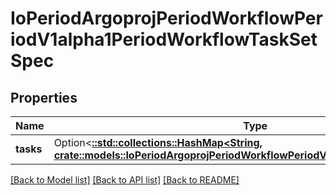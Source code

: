 # IoPeriodArgoprojPeriodWorkflowPeriodV1alpha1PeriodWorkflowTaskSetSpec

## Properties

Name | Type | Description | Notes
------------ | ------------- | ------------- | -------------
**tasks** | Option<[**::std::collections::HashMap<String, crate::models::IoPeriodArgoprojPeriodWorkflowPeriodV1alpha1PeriodTemplate>**](io.argoproj.workflow.v1alpha1.Template.md)> |  | [optional]

[[Back to Model list]](../README.md#documentation-for-models) [[Back to API list]](../README.md#documentation-for-api-endpoints) [[Back to README]](../README.md)


